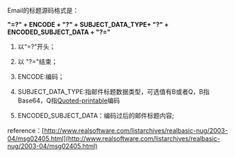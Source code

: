 <!---
markmeta_author: wongoo
markmeta_date: 2011-06-17 06:54:16+00:00
slug: email-subject-format
markmeta_title: Email subject format
wordpress_id: 120
markmeta_categories: Experience
markmeta_tags: encode,format,mail
-->

Email的标题源码格式是：

**"=?" + ENCODE + "?" + SUBJECT_DATA_TYPE+ "?" + ENCODED_SUBJECT_DATA + "?="**



	
  1. 以“=?”开头；

	
  2. 以 "?="结束；

	
  3. ENCODE:编码；

	
  4. SUBJECT_DATA_TYPE:指邮件标题数据类型，可选值有B或者Q，B指Base64，Q指[Quoted-printable](http://en.wikipedia.org/wiki/Quoted-printable)编码

	
  5. ENCODED_SUBJECT_DATA：编码过后的邮件标题内容;


reference：[http://www.realsoftware.com/listarchives/realbasic-nug/2003-04/msg02405.html](http://www.realsoftware.com/listarchives/realbasic-nug/2003-04/msg02405.html)


